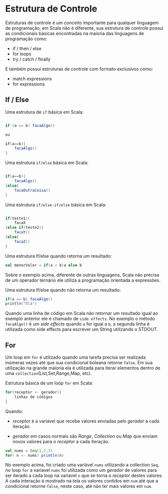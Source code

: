 # Estrutura de Controle

Estruturas de controle é um conceito importante para qualquer linguagem de programação,
em Scala não é diferente, sua estrutura de controle possui as condicionais básicas encontradas na maioria das linguagens de programação como:

* if  / then / else
* for loops
* try / catch / finally

E também possui estruturas de controle com formato exclusivos como:

* match expressions
* for expressions

## If / Else

Uma estrutura de `if` básica em Scala:

````Scala

if (a == b) facaAlgo()

ou 

if(a==b){
    facaAlgo()
}

````

Uma estrutura `if/else` básica em Scala:

````Scala

if(a==b){
    facaAlgo()
}else{
    facaOutraCoisa()
}

````

Uma estrutura `if/else-if/else` básica em Scala:

````Scala

if(teste1){
    facaX
}else if(teste2){
    facaY()
}else{
    facaZ()
}

````

Uma estrutura If/else quando retorna um resultado:

```Scala
val menorValor = if(a < b)a else b
```

Sobre o exemplo acima, diferente de outras linguagens, Scala não precisa de um operador ternário ele utiliza a programação orientada a expressões.

Uma estrutura If/else quando não retorna um resultado:

```Scala
if(a == b) facaAlgo()
println("Olá")
```

Quando uma linha de código em Scala não retornar um resultado igual ao exemplo anterior ele é chamado de `side effects`. No exemplo o método `facaAlgo()` é um *side effects* quando `a` for igual a `b`, a segunda linha é utilizada como side effects para escrever um String utilizando o STDOUT.

## For

Um loop em `for` é utilizado quando uma tarefa precisa ser realizada inúmeras vezes
até que sua condicional boleana retorne `false`. Em sua utilização na grande maioria ela é utilizada para iterar elementos dentro de uma `collection`(List,Set,Range,Map, etc).

Estrutura básica de um loop `for` em Scala:

```Scala
for(receptor <- gerador){
    linhas de códigos
}
```

Quando:

* *receptor*  é a variável que recebe valores enviadas pelo *gerador* a cada iteração

* *gerador* em casos normais são *Range*, *Collection* ou *Map* que enviam novos valores para o *receptor* a cada iteração.

```Scala
val nums = Seq(1,2,3)
for( n <- nums) println(n)
```

No exemplo acima, foi criado uma variável `nums` utilizando a collection `Seq`, no loop `for` a variavel `nums` foi  utilizada como um *gerador* de valores para ser iterado a cada loop na variavel `n` que se torna o *receptor* destes valores. A cada interação é mostrado na tela os valores contidos em `num` até que a condicional retorne `false`, neste caso, até não ter mais valores em `num`.
